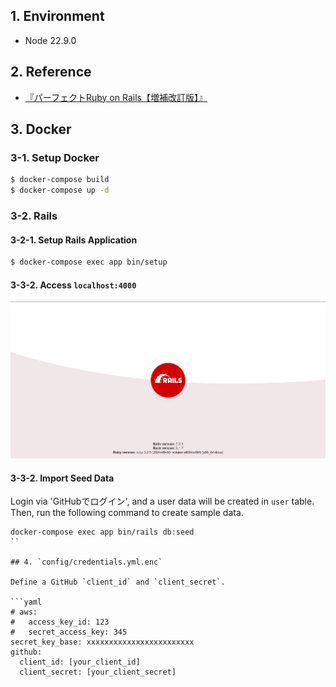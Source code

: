 ## 1. Environment

- Node 22.9.0

## 2. Reference

- [『パーフェクトRuby on Rails【増補改訂版】』](https://gihyo.jp/book/2014/978-4-7741-6516-5)

## 3. Docker

### 3-1. Setup Docker

```bash
$ docker-compose build
$ docker-compose up -d
```

### 3-2. Rails

#### 3-2-1. Setup Rails Application

```bash
$ docker-compose exec app bin/setup
```

#### 3-3-2. Access `localhost:4000`

![Ruby on Rails App Home](./public/ruby-on-rails-app-home.png)

#### 3-3-2. Import Seed Data

Login via 'GitHubでログイン', and a user data will be created in `user` table.  
Then, run the following command to create sample data.

```command
docker-compose exec app bin/rails db:seed
``

## 4. `config/credentials.yml.enc`

Define a GitHub `client_id` and `client_secret`.

```yaml
# aws:
#   access_key_id: 123
#   secret_access_key: 345
secret_key_base: xxxxxxxxxxxxxxxxxxxxxxxx
github:
  client_id: [your_client_id]
  client_secret: [your_client_secret]
```
